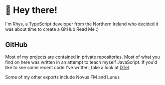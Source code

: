 # 👋 Hey there!

I'm Rhys, a TypeScript developer from the Northern Ireland who decided it was about time to create a GitHub Read Me :)

## GitHub
Most of my projects are contained in private repositories. Most of what you find on here was written in an attempt to teach myself JavaScript. 
If you'd like to see some recent code I've written, take a look at [DTel](github.com/DTel-HQ/DTel)

Some of my other exports include Novus FM and Lunus
